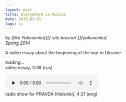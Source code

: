 ```yaml
---
layout: post
title: Everywhere is Russia
date: 2015-03-01
tags: cc
---
```

*by [Illia Yakovenko]({{ site.baseurl }}/yakovenko)   
Spring 2014*  

A video essay about the beginning of the war in Ukraine

<div class="lazycontainer"><div class="lazyYT" data-youtube-id="nMzH31ZA1kk" data-ratio="16:9">loading...</div></div>
video essay, 3:38 (rus)  

<audio class="audio" src="/images/everywhereisrussia/everywhereisrussia.mp3" preload="none" controls></audio>    
radio show for PRAVDA (Helsinki), 4:21 (eng)
